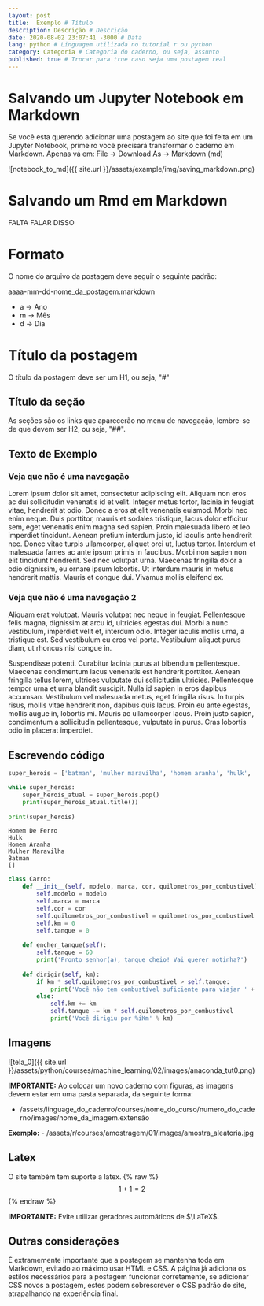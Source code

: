 ```yaml
---
layout: post
title:  Exemplo # Título
description: Descrição # Descrição
date: 2020-08-02 23:07:41 -3000 # Data
lang: python # Linguagem utilizada no tutorial r ou python
category: Categoria # Categoria do caderno, ou seja, assunto
published: true # Trocar para true caso seja uma postagem real
---
```

# Salvando um Jupyter Notebook em Markdown
Se você esta querendo adicionar uma postagem ao site que foi feita em um Jupyter Notebook, primeiro você precisará transformar o caderno em Markdown. Apenas vá em: File -> Download As -> Markdown (md)

![notebook_to_md]({{ site.url }}/assets/example/img/saving_markdown.png)

# Salvando um Rmd em Markdown
FALTA FALAR DISSO

# Formato
O nome do arquivo da postagem deve seguir o seguinte padrão: 

aaaa-mm-dd-nome_da_postagem.markdown
- a -> Ano
- m -> Mês
- d -> Dia

# Título da postagem 

O título da postagem deve ser um H1, ou seja, "#"

## Título da seção

As seções são os links que aparecerão no menu de navegação, lembre-se de que devem ser H2, ou seja, "##".

## Texto de Exemplo

### Veja que não é uma navegação 
Lorem ipsum dolor sit amet, consectetur adipiscing elit. Aliquam non eros ac dui sollicitudin venenatis id et velit. Integer metus tortor, lacinia in feugiat vitae, hendrerit at odio. Donec a eros at elit venenatis euismod. Morbi nec enim neque. Duis porttitor, mauris et sodales tristique, lacus dolor efficitur sem, eget venenatis enim magna sed sapien. Proin malesuada libero et leo imperdiet tincidunt. Aenean pretium interdum justo, id iaculis ante hendrerit nec. Donec vitae turpis ullamcorper, aliquet orci ut, luctus tortor. Interdum et malesuada fames ac ante ipsum primis in faucibus. Morbi non sapien non elit tincidunt hendrerit. Sed nec volutpat urna. Maecenas fringilla dolor a odio dignissim, eu ornare ipsum lobortis. Ut interdum mauris in metus hendrerit mattis. Mauris et congue dui. Vivamus mollis eleifend ex.

### Veja que não é uma navegação 2
Aliquam erat volutpat. Mauris volutpat nec neque in feugiat. Pellentesque felis magna, dignissim at arcu id, ultricies egestas dui. Morbi a nunc vestibulum, imperdiet velit et, interdum odio. Integer iaculis mollis urna, a tristique est. Sed vestibulum eu eros vel porta. Vestibulum aliquet purus diam, ut rhoncus nisl congue in.

Suspendisse potenti. Curabitur lacinia purus at bibendum pellentesque. Maecenas condimentum lacus venenatis est hendrerit porttitor. Aenean fringilla tellus lorem, ultrices vulputate dui sollicitudin ultricies. Pellentesque tempor urna et urna blandit suscipit. Nulla id sapien in eros dapibus accumsan. Vestibulum vel malesuada metus, eget fringilla risus. In turpis risus, mollis vitae hendrerit non, dapibus quis lacus. Proin eu ante egestas, mollis augue in, lobortis mi. Mauris ac ullamcorper lacus. Proin justo sapien, condimentum a sollicitudin pellentesque, vulputate in purus. Cras lobortis odio in placerat imperdiet.


## Escrevendo código

```python
super_herois = ['batman', 'mulher maravilha', 'homem aranha', 'hulk', 'homem de ferro']

while super_herois:
    super_herois_atual = super_herois.pop()
    print(super_herois_atual.title())
    
print(super_herois)
```

    Homem De Ferro
    Hulk
    Homem Aranha
    Mulher Maravilha
    Batman
    []

```python
class Carro:
    def __init__(self, modelo, marca, cor, quilometros_por_combustivel):
        self.modelo = modelo
        self.marca = marca
        self.cor = cor
        self.quilometros_por_combustivel = quilometros_por_combustivel
        self.km = 0
        self.tanque = 0
    
    def encher_tanque(self):
        self.tanque = 60
        print('Pronto senhor(a), tanque cheio! Vai querer notinha?')
        
    def dirigir(self, km):
        if km * self.quilometros_por_combustivel > self.tanque:
            print('Você não tem combustível suficiente para viajar ' + str(km) +'Km.')
        else:
            self.km += km
            self.tanque -= km * self.quilometros_por_combustivel
            print('Você dirigiu por %iKm' % km)        
```
## Imagens

![tela_0]({{ site.url }}/assets/python/courses/machine_learning/02/images/anaconda_tut0.png)

**IMPORTANTE:** Ao colocar um novo caderno com figuras, as imagens devem estar em uma pasta separada, da seguinte forma:
- /assets/linguage_do_cadenro/courses/nome_do_curso/numero_do_caderno/images/nome_da_imagem.extensão

**Exemplo:** - /assets/r/courses/amostragem/01/images/amostra_aleatoria.jpg

## Latex

O site também tem suporte a latex.
{% raw  %}
$$1 + 1 = 2$$
{% endraw %}

**IMPORTANTE:** Evite utilizar geradores automáticos de $\LaTeX$.

## Outras considerações

É extramemente importante que a postagem se mantenha toda em Markdown, evitado ao máximo usar HTML e CSS. A página já adiciona os estilos necessários para a postagem funcionar corretamente, se adicionar CSS novos a postagem, estes podem sobrescrever  o CSS padrão do site, atrapalhando na experiência final.
